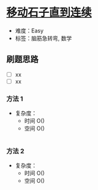 # [移动石子直到连续](https://leetcode-cn.com/problems/moving-stones-until-consecutive/)

- 难度：Easy
- 标签：脑筋急转弯, 数学

## 刷题思路

- [ ] xx
- [ ] xx

### 方法 1

- 复杂度：
    - 时间 O()
    - 空间 O()

``` js

```

### 方法 2

- 复杂度：
    - 时间 O()
    - 空间 O()

``` js

```
